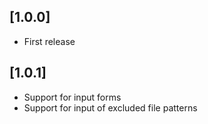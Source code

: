 ## [1.0.0]

- First release

## [1.0.1]

- Support for input forms
- Support for input of excluded file patterns